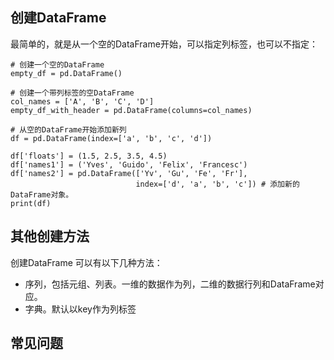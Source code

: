 ## 创建DataFrame

最简单的，就是从一个空的DataFrame开始，可以指定列标签，也可以不指定：

```
# 创建一个空的DataFrame
empty_df = pd.DataFrame()

# 创建一个带列标签的空DataFrame
col_names = ['A', 'B', 'C', 'D']
empty_df_with_header = pd.DataFrame(columns=col_names)

# 从空的DataFrame开始添加新列
df = pd.DataFrame(index=['a', 'b', 'c', 'd'])

df['floats'] = (1.5, 2.5, 3.5, 4.5)
df['names1'] = ('Yves', 'Guido', 'Felix', 'Francesc')
df['names2'] = pd.DataFrame(['Yv', 'Gu', 'Fe', 'Fr'],
                            index=['d', 'a', 'b', 'c']) # 添加新的DataFrame对象。
print(df)
```

## 其他创建方法

创建DataFrame 可以有以下几种方法：

- 序列，包括元组、列表。一维的数据作为列，二维的数据行列和DataFrame对应。
- 字典。默认以key作为列标签

## 常见问题


